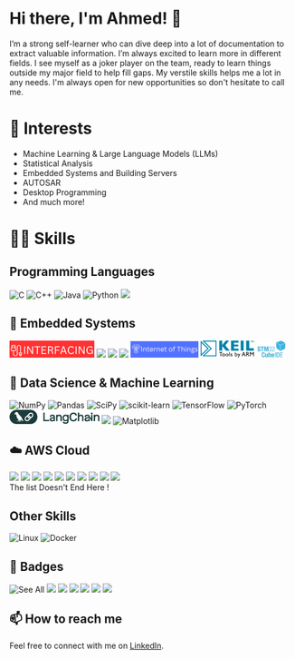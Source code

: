 # Hi there, I'm Ahmed! 👋

I’m a strong self-learner who can dive deep into a lot of documentation to extract valuable information. I’m always excited to learn more in different fields. I see myself as a joker player on the team, ready to learn things outside my major field to help fill gaps. My verstile skills helps me a lot in any needs.
I'm always open for new opportunities so don't hesitate to call me.

# 🔭 Interests
- Machine Learning & Large Language Models (LLMs)
- Statistical Analysis
- Embedded Systems and Building Servers
- AUTOSAR
- Desktop Programming
- And much more!

# 🤹🏻 Skills
## Programming Languages
  ![C](https://img.shields.io/badge/c-%2300599C.svg?style=for-the-badge&logo=c&logoColor=white)
  ![C++](https://img.shields.io/badge/c++-%2300599C.svg?style=for-the-badge&logo=c%2B%2B&logoColor=white)
  ![Java](https://img.shields.io/badge/java-%23ED8B00.svg?style=for-the-badge&logo=openjdk&logoColor=white)
  ![Python](https://img.shields.io/badge/python-3670A0?style=for-the-badge&logo=python&logoColor=ffdd54)
  <img src="https://www.mathworks.com/etc.clientlibs/mathworks/clientlibs/customer-ui/templates/common/resources/images/mathworks-logo-rev.20241003021706729.svg" width=110>


## 🦾 Embedded Systems
  <img src="assets/INTERFACING.png" height=30/>   <img src="https://www.arm.com/-/media/global/logos/Arm-logo-reverse-white.svg" height=30/>
  <img src="https://encrypted-tbn0.gstatic.com/images?q=tbn:ANd9GcSnahW4fBbtr_Wxx9-STSlEmsb89AiWyf8tyPUWuRpuO6dOyLDO" height=30/>
  <img src="https://www.mediawiki.compulab.com/w/images/thumb/b/b9/FreeRTOS-Logo.png/180px-FreeRTOS-Logo.png" height=30/>
  <img src="assets/IOT.png" width=120/>
  <img src="assets/keil.svg" height=30/>
  <img src="assets/stm32ide.jpg" height=30/>


## 🧠 Data Science & Machine Learning
  ![NumPy](https://img.shields.io/badge/numpy-%23013243.svg?style=for-the-badge&logo=numpy&logoColor=white)
  ![Pandas](https://img.shields.io/badge/pandas-%23150458.svg?style=for-the-badge&logo=pandas&logoColor=white)  <!-- <br/> -->
  ![SciPy](https://img.shields.io/badge/SciPy-%230C55A5.svg?style=for-the-badge&logo=scipy&logoColor=%white)
  ![scikit-learn](https://img.shields.io/badge/scikit--learn-%23F7931E.svg?style=for-the-badge&logo=scikit-learn&logoColor=white)
  ![TensorFlow](https://img.shields.io/badge/TensorFlow-%23FF6F00.svg?style=for-the-badge&logo=TensorFlow&logoColor=white)
  ![PyTorch](https://img.shields.io/badge/PyTorch-%23EE4C2C.svg?style=for-the-badge&logo=PyTorch&logoColor=white)  <!-- <br/> -->
  <img src="assets/langchain.png" height=25/>  <!-- <br/> -->
  <img src="https://raw.githubusercontent.com/mwaskom/seaborn/master/doc/_static/logo-wide-lightbg.svg" width=100/>
  ![Matplotlib](https://img.shields.io/badge/Matplotlib-%23ffffff.svg?style=for-the-badge&logo=Matplotlib&logoColor=black)

## ☁️ AWS Cloud
  <img src="https://icon.icepanel.io/AWS/svg/Compute/EC2.svg" height=50/> <img src="https://icon.icepanel.io/AWS/svg/Containers/Elastic-Container-Registry.svg" height=50/>
  <img src="https://icon.icepanel.io/AWS/svg/Compute/Lambda.svg" height=50/>
  <img src="https://icon.icepanel.io/AWS/svg/Storage/Simple-Storage-Service.svg" height=50/>
  <img src="https://icon.icepanel.io/AWS/svg/Management-Governance/CloudWatch.svg" height=50/>
  <img src="https://icon.icepanel.io/AWS/svg/Machine-Learning/SageMaker.svg" text="sagemaker" height=50/>
  <img src="https://icon.icepanel.io/AWS/svg/Analytics/Redshift.svg" height=50/>
  <img src="https://icon.icepanel.io/AWS/svg/Analytics/Athena.svg" height=50/>
  <img src="https://icon.icepanel.io/AWS/svg/Database/RDS.svg" height=50/>
  <img src="https://icon.icepanel.io/AWS/svg/Security-Identity-Compliance/Secrets-Manager.svg" height=50/>
  <br/>
  The list Doesn't End Here !
 <!-- <img src="" height=50/>
  <img src="" height=50/>
  <img src="" height=50/>
-->
## Other Skills 
  ![Linux](https://img.shields.io/badge/Linux-FCC624?style=for-the-badge&logo=linux&logoColor=black)
  ![Docker](https://img.shields.io/badge/docker-%230db7ed.svg?style=for-the-badge&logo=docker&logoColor=white)


## 🏅 Badges
  ![See All](https://www.credly.com/users/ahmed.sabry)
  <img src="https://images.credly.com/size/340x340/images/73e4a58b-a8ef-41a3-a7db-9183dd269882/image.png" height=150/>   <img src="https://images.credly.com/size/340x340/images/2f7b0627-48a0-4894-8d46-3245bdfe0463/image.png" height=150/>
  <img src="https://images.credly.com/size/340x340/images/d69f8739-09ae-4534-a72a-84f6027d6406/image.png" height=150/>
  <img src="https://images.credly.com/size/340x340/images/b870667f-00a3-48d7-b988-9c02b441b883/image.png" height=150/>
  <img src="https://images.credly.com/size/340x340/images/0590787c-66c7-46be-be18-bbfcf16c795b/image.png" height=150/>
  <img src="https://images.credly.com/size/340x340/images/4f514a93-8f7a-424c-aeca-2e8f79612bc5/image.png" height=150/>


## 📫 How to reach me
Feel free to connect with me on [LinkedIn](www.linkedin.com/in/ahmed-sabry-sl).

